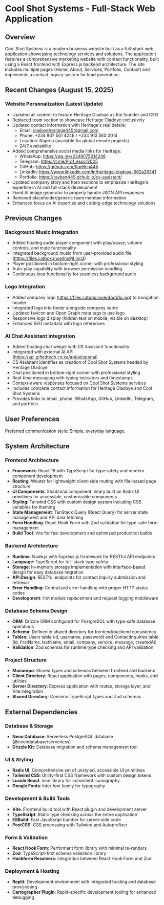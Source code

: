 # Cool Shot Systems - Full-Stack Web Application

## Overview

Cool Shot Systems is a modern business website built as a full-stack web application showcasing technology services and solutions. The application features a comprehensive marketing website with contact functionality, built using a React frontend with Express.js backend architecture. The site includes multiple pages (Home, About, Services, Portfolio, Contact) and implements a contact inquiry system for lead generation.

## Recent Changes (August 15, 2025)

### Website Personalization (Latest Update)
- Updated all content to feature Heritage Oladoye as the founder and CEO
- Replaced team section to showcase Heritage Oladoye exclusively
- Updated contact information with Heritage's real details:
  - Email: oladoyeheritage445@gmail.com
  - Phone: +234 807 561 4248 / +234 913 560 0014
  - Location: Nigeria (available for global remote projects)
  - 24/7 availability
- Added comprehensive social media links for Heritage:
  - WhatsApp: https://wa.me/2348075614248
  - Telegram: https://t.me/Prof_essor2025
  - GitHub: https://github.com/RayBen445
  - LinkedIn: https://www.linkedin.com/in/heritage-oladoye-962a28341
  - Portfolio: https://rayben445.github.io/cs-assistant/
- Updated company story and hero sections to emphasize Heritage's expertise in AI and full-stack development
- Fixed AI image generator to properly handle JSON API responses
- Removed placeholder/generic team member information
- Enhanced focus on AI expertise and cutting-edge technology solutions

## Previous Changes

### Background Music Integration
- Added floating audio player component with play/pause, volume controls, and mute functionality
- Integrated background music from user-provided audio file (https://files.catbox.moe/lnx9jf.mp3)
- Player positioned in bottom-right corner with professional styling
- Auto-play capability with browser permission handling
- Continuous loop functionality for seamless background audio

### Logo Integration  
- Added company logo (https://files.catbox.moe/4odb1o.jpg) to navigation header
- Integrated logo into footer alongside company name
- Updated favicon and Open Graph meta tags to use logo
- Responsive logo display (hidden text on mobile, visible on desktop)
- Enhanced SEO metadata with logo references

### AI Chat Assistant Integration
- Added floating chat widget with CS Assistant functionality
- Integrated with external AI API (https://api.giftedtech.co.ke/api/ai/openai)
- CS Assistant identifies as creation of Cool Shot Systems headed by Heritage Oladoye
- Chat positioned in bottom-right corner with professional styling
- Real-time messaging with typing indicators and timestamps
- Context-aware responses focused on Cool Shot Systems services
- Includes complete contact information for Heritage Oladoye and Cool Shot Systems
- Provides links to email, phone, WhatsApp, GitHub, LinkedIn, Telegram, and portfolio

## User Preferences

Preferred communication style: Simple, everyday language.

## System Architecture

### Frontend Architecture
- **Framework**: React 18 with TypeScript for type safety and modern component development
- **Routing**: Wouter for lightweight client-side routing with file-based page structure
- **UI Components**: Shadcn/ui component library built on Radix UI primitives for accessible, customizable components
- **Styling**: Tailwind CSS with custom design system including CSS variables for theming
- **State Management**: TanStack Query (React Query) for server state management and API data fetching
- **Form Handling**: React Hook Form with Zod validation for type-safe form management
- **Build Tool**: Vite for fast development and optimized production builds

### Backend Architecture  
- **Runtime**: Node.js with Express.js framework for RESTful API endpoints
- **Language**: TypeScript for full-stack type safety
- **Storage**: In-memory storage implementation with interface-based design for easy database migration
- **API Design**: RESTful endpoints for contact inquiry submission and retrieval
- **Error Handling**: Centralized error handling with proper HTTP status codes
- **Development**: Hot module replacement and request logging middleware

### Database Schema Design
- **ORM**: Drizzle ORM configured for PostgreSQL with type-safe database operations
- **Schema**: Defined in shared directory for frontend/backend consistency
- **Tables**: Users table (id, username, password) and ContactInquiries table (id, firstName, lastName, email, company, service, message, createdAt)
- **Validation**: Zod schemas for runtime type checking and API validation

### Project Structure
- **Monorepo**: Shared types and schemas between frontend and backend
- **Client Directory**: React application with pages, components, hooks, and utilities
- **Server Directory**: Express application with routes, storage layer, and Vite integration
- **Shared Directory**: Common TypeScript types and Zod schemas

## External Dependencies

### Database & Storage
- **Neon Database**: Serverless PostgreSQL database (@neondatabase/serverless)
- **Drizzle Kit**: Database migration and schema management tool

### UI & Styling
- **Radix UI**: Comprehensive set of unstyled, accessible UI primitives
- **Tailwind CSS**: Utility-first CSS framework with custom design tokens
- **Lucide React**: Icon library for consistent iconography
- **Google Fonts**: Inter font family for typography

### Development & Build Tools
- **Vite**: Frontend build tool with React plugin and development server
- **TypeScript**: Static type checking across the entire application
- **ESBuild**: Fast JavaScript bundler for server-side code
- **PostCSS**: CSS processing with Tailwind and Autoprefixer

### Form & Validation
- **React Hook Form**: Performant form library with minimal re-renders
- **Zod**: TypeScript-first schema validation library
- **Hookform Resolvers**: Integration between React Hook Form and Zod

### Deployment & Hosting
- **Replit**: Development environment with integrated hosting and database provisioning
- **Cartographer Plugin**: Replit-specific development tooling for enhanced debugging
